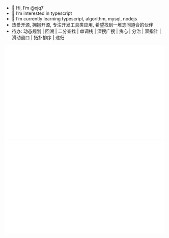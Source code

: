 - 👋 Hi, I’m @xjq7
- 👀 I’m interested in typescript
- 🌱 I’m currently learning typescript, algorithm, mysql, nodejs
- 热爱开源, 拥抱开源, 专注开发工具类应用, 希望找到一堆志同道合的伙伴
- 待办: 动态规划 | 回溯 | 二分查找 | 单调栈 | 深搜广搜 | 贪心 | 分治 | 双指针 | 滑动窗口 | 拓扑排序 | 递归

<!---
xjq7/xjq7 is a ✨ special ✨ repository because its `README.md` (this file) appears on your GitHub profile.
You can click the Preview link to take a look at your changes.
--->


![overview](https://raw.githubusercontent.com/xjq7/github-stats-transparent/output/generated/overview.svg)
![languages](https://raw.githubusercontent.com/xjq7/github-stats-transparent/output/generated/languages.svg)

